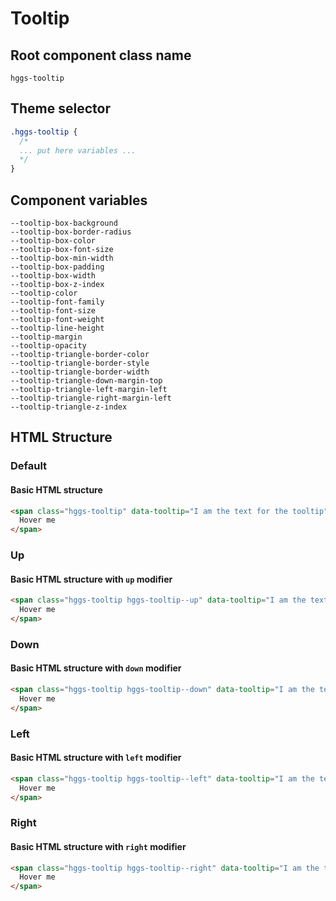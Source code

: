 # Tooltip

## Root component class name

`hggs-tooltip`

## Theme selector

```css
.hggs-tooltip {
  /*
  ... put here variables ...
  */
}
```

## Component variables

```
--tooltip-box-background
--tooltip-box-border-radius
--tooltip-box-color
--tooltip-box-font-size
--tooltip-box-min-width
--tooltip-box-padding
--tooltip-box-width
--tooltip-box-z-index
--tooltip-color
--tooltip-font-family
--tooltip-font-size
--tooltip-font-weight
--tooltip-line-height
--tooltip-margin
--tooltip-opacity
--tooltip-triangle-border-color
--tooltip-triangle-border-style
--tooltip-triangle-border-width
--tooltip-triangle-down-margin-top
--tooltip-triangle-left-margin-left
--tooltip-triangle-right-margin-left
--tooltip-triangle-z-index
```

## HTML Structure

### Default

#### Basic HTML structure

```html
<span class="hggs-tooltip" data-tooltip="I am the text for the tooltip">
  Hover me
</span>
```

### Up

#### Basic HTML structure with `up` modifier

```html
<span class="hggs-tooltip hggs-tooltip--up" data-tooltip="I am the text for the tooltip">
  Hover me
</span>
```

### Down

#### Basic HTML structure with `down` modifier

```html
<span class="hggs-tooltip hggs-tooltip--down" data-tooltip="I am the text for the tooltip">
  Hover me
</span>
```

### Left

#### Basic HTML structure with `left` modifier

```html
<span class="hggs-tooltip hggs-tooltip--left" data-tooltip="I am the text for the tooltip">
  Hover me
</span>
```

### Right

#### Basic HTML structure with `right` modifier

```html
<span class="hggs-tooltip hggs-tooltip--right" data-tooltip="I am the text for the tooltip">
  Hover me
</span>
```
